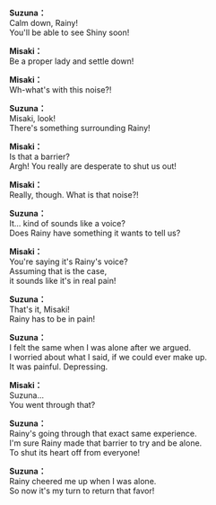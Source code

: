 # 

  
**Suzuna：**  
Calm down, Rainy!  
You'll be able to see Shiny soon!  
  
**Misaki：**  
Be a proper lady and settle down!  
  
**Misaki：**  
Wh-what's with this noise?!  
  
**Suzuna：**  
Misaki, look!  
There's something surrounding Rainy!  
  
**Misaki：**  
Is that a barrier?  
Argh! You really are desperate to shut us out!  
  
**Misaki：**  
Really, though. What is that noise?!  
  
**Suzuna：**  
It... kind of sounds like a voice?  
Does Rainy have something it wants to tell us?  
  
**Misaki：**  
You're saying it's Rainy's voice?  
Assuming that is the case,  
it sounds like it's in real pain!  
  
**Suzuna：**  
That's it, Misaki!  
Rainy has to be in pain!  
  
**Suzuna：**  
I felt the same when I was alone after we argued.  
I worried about what I said, if we could ever make up.  
It was painful. Depressing.  
  
**Misaki：**  
Suzuna...  
You went through that?  
  
**Suzuna：**  
Rainy's going through that exact same experience.  
I'm sure Rainy made that barrier to try and be alone.  
To shut its heart off from everyone!  
  
**Suzuna：**  
Rainy cheered me up when I was alone.  
So now it's my turn to return that favor!  

